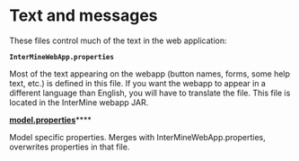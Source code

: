 # Text and messages

These files control much of the text in the web application:

**`InterMineWebApp.properties`**

Most of the text appearing on the webapp \(button names, forms, some help text, etc.\) is defined in this file. If you want the webapp to appear in a different language than English, you will have to translate the file. This file is located in the InterMine webapp JAR.

[**model.properties**](https://github.com/intermine/flymine/blob/master/webapp/src/main/resources/model.properties)\*\*\*\*

Model specific properties. Merges with InterMineWebApp.properties, overwrites properties in that file.

